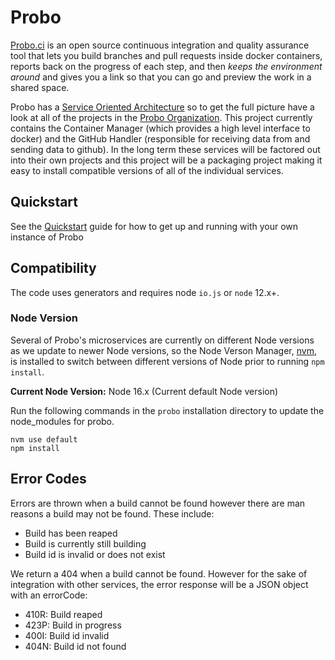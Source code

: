 # Probo

[Probo.ci](http://probo.ci) is an open source continuous integration and quality assurance tool
that lets you build branches and pull requests inside docker containers,
reports back on the progress of each step, and then _keeps the environment
around_ and gives you a link so that you can go and preview the work in a
shared space.

Probo has a [Service Oriented Architecture](https://en.wikipedia.org/wiki/Service-oriented_architecture) so to
get the full picture have a look at all of the projects in the [Probo Organization](https://github.com/ProboCI).
This project currently contains the Container Manager (which provides a high level interface to docker) and
the GitHub Handler (responsible for receiving data from and sending data to github). In the long term these
services will be factored out into their own projects and this project will be a packaging project making it
easy to install compatible versions of all of the individual services.

## Quickstart

See the [Quickstart](QUICKSTART.md) guide for how to get up and running with your own instance of Probo

## Compatibility

The code uses generators and requires node `io.js` or `node` 12.x+.

### Node Version

Several of Probo's microservices are currently on different Node versions as we update to newer Node versions, so the Node Verson Manager, [nvm](https://github.com/nvm-sh/nvm), is installed to switch between different versions of Node prior to running `npm install`.

**Current Node Version:** Node 16.x (Current default Node version)

Run the following commands in the `probo` installation directory to update the node_modules for probo.

    nvm use default
    npm install

## Error Codes

Errors are thrown when a build cannot be found however there are man reasons a
build may not be found. These include:

- Build has been reaped
- Build is currently still building
- Build id is invalid or does not exist

We return a 404 when a build cannot be found. However for the sake of
integration with other services, the error response will be a JSON object
with an errorCode:

- 410R: Build reaped
- 423P: Build in progress
- 400I: Build id invalid
- 404N: Build id not found
